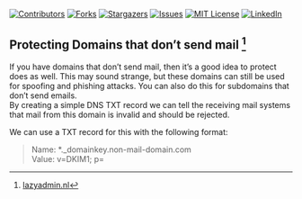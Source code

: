 <!-- PROJECT SHIELDS -->
[![Contributors][contributors-shield]][contributors-url]
[![Forks][forks-shield]][forks-url]
[![Stargazers][stars-shield]][stars-url]
[![Issues][issues-shield]][issues-url]
[![MIT License][license-shield]][license-url]
[![LinkedIn][linkedin-shield]][linkedin-url]


Protecting Domains that don’t send mail [^1]
------

If you have domains that don’t send mail, then it’s a good idea to protect does as well. This may sound strange, but these domains can still be used for spoofing and phishing attacks. You can also do this for subdomains that don’t send emails.  
By creating a simple DNS TXT record we can tell the receiving mail systems that mail from this domain is invalid and should be rejected.  

We can use a TXT record for this with the following format:  

> Name: *._domainkey.non-mail-domain.com  
> Value: v=DKIM1; p=

[^1]: [lazyadmin.nl](https://lazyadmin.nl/office-365/configure-dkim-office-365/)  




<!-- MARKDOWN LINKS & IMAGES -->
<!-- https://www.markdownguide.org/basic-syntax/#reference-style-links -->
[contributors-shield]: https://shields.secunit.io/github/contributors/x86txt/tipsntricks.svg?style=for-the-badge
[contributors-url]: https://github.com/x86txt/tipsntricks/graphs/contributors
[forks-shield]: https://shields.secunit.io/github/forks/x86txt/tipsntricks.svg?style=for-the-badge
[forks-url]: https://github.com/x86txt/tipsntricks/network/members
[stars-shield]: https://shields.secunit.io/github/stars/x86txt/tipsntricks.svg?style=for-the-badge
[stars-url]: https://github.com/x86txt/tipsntricks/stargazers
[issues-shield]: https://shields.secunit.io/github/issues/x86txt/tipsntricks.svg?style=for-the-badge
[issues-url]: https://github.com/x86txt/tipsntricks/issues
[license-shield]: https://shields.secunit.io/github/license/tipsntricks/prtg.svg?style=for-the-badge
[license-url]: https://github.com/x86txt/tipsntricksg/blob/main/LICENSE
[linkedin-shield]: https://shields.secunit.io/badge/-LinkedIn-black.svg?style=for-the-badge&logo=linkedin&colorB=555
[linkedin-url]: https://www.linkedin.com/in/mevanssecurity/
[product-screenshot]: images/screenshot.png
